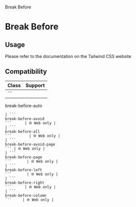 Break Before

# Break Before

## Usage

Please refer to the documentation on the Tailwind CSS website

## Compatibility

| Class                           | Support     |
| ------------------------------- | ----------- |
| ```
break-before-auto
```       | 🌐 Web only |
| ```
break-before-avoid
```      | 🌐 Web only |
| ```
break-before-all
```        | 🌐 Web only |
| ```
break-before-avoid-page
``` | 🌐 Web only |
| ```
break-before-page
```       | 🌐 Web only |
| ```
break-before-left
```       | 🌐 Web only |
| ```
break-before-right
```      | 🌐 Web only |
| ```
break-before-column
```     | 🌐 Web only |
